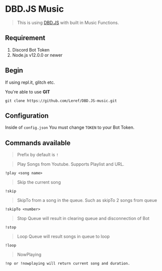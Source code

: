 # DBD.JS Music 

> This is using [DBD.JS](https://dbd.js.org) with built in Music Functions. 

## Requirement 

1. Discord Bot Token 
2. Node.js v12.0.0 or newer 

## Begin

If using repl.it, glitch etc.

You're able to use **GIT**

```
git clone https://github.com/Leref/DBD.JS-music.git
```

## Configuration 

Inside of `config.json` You must change `TOKEN` to your Bot Token.

## Commands available 

> Prefix by default is `!`

> Play Songs from Youtube. Supports Playlist and URL.

`!play <song name>`

> Skip the current song

`!skip`

> SkipTo from a song in the queue. Such as skipTo 2 songs from queue

`!skipTo <number>`

> Stop Queue will result in clearing queue and disconnection of Bot

`!stop`

> Loop Queue will result songs in queue to loop

`!loop`

> NowPlaying

`!np or !nowplaying will return current song and duration.`
